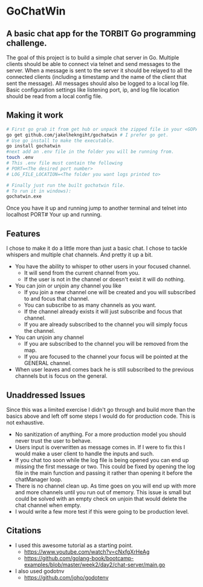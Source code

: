 # GoChatWin

## A basic chat app for the TORBIT Go programming challenge.

The goal of this project is to build a simple chat server in Go.
Multiple clients should be able to connect via telnet and send
messages to the server. When a message is sent to the server it
should be relayed to all the connected clients (including a
timestamp and the name of the client that sent the message). All
messages should also be logged to a local log file. Basic
configuration settings like listening port, ip, and log file location
should be read from a local config file.

## Making it work
``` bash
# First go grab it from get hub or unpack the zipped file in your <GOPATH>/src folder.
go get github.com/jakelhekngiht/gochatwin # I prefer go get.
# Use go install to make the executable.
go install gochatwin
#next add an .env file in the folder you will be running from.
touch .env
# This .env file must contain the following
# PORT=<The desired port number>
# LOG_FILE_LOCATION=<The folder you want logs printed to>

# Finally just run the built gochatwin file.
# To run it in windows):
gochatwin.exe
```

Once you have it up and running jump to another terminal and telnet into localhost PORT#
Your up and running.

## Features
I chose to make it do a little more than just a basic chat. I chose to tackle whispers and multiple chat channels. And pretty it up a bit. 

* You have the ability to whisper to other users in your focused channel.
    * It will send from the current channel from you.
    * If the user is not in the channel or doesn't exist it will do nothing.
* You can join or unjoin any channel you like
    * If you join a new channel one will be created and you will subscribed to and focus that channel.
    * You can subscribe to as many channels as you want.
    * If the channel already exists it will just subscribe and focus that channel.
    * If you are already subscribed to the channel you will simply focus the channel.
* You can unjoin any channel
    * If you are subscribed to the channel you will be removed from the map.
    * If you are focused to the channel your focus will be pointed at the GENERAL channel.
* When user leaves and comes back he is still subscribed to the previous channels but is focus on the general.

## Unaddressed Issues
Since this was a limited exercise I didn't go through and build more than the basics above and left off some steps I would do for production code. This is not exhaustive.

* No sanitization of anything. For a more production model you should never trust the user to behave.
* Users input is overwritten as message comes in. If I were to fix this I would make a user client to handle the inputs and such.
* If you chat too soon while the log file is being opened you can end up missing the first message or two. This could be fixed by opening the log file in the main function and passing it rather than opening it before the chatManager loop.
* There is no channel clean up. As time goes on you will end up with more and more channels until you run out of memory. This issue is small but could be solved with an empty check on unjoin that would delete the chat channel when empty.
* I would write a few more test if this were going to be production level.

## Citations
* I used this awesome tutorial as a starting point. 
    * https://www.youtube.com/watch?v=cNxfgXrHeAg
    * https://github.com/golang-book/bootcamp-examples/blob/master/week2/day2/chat-server/main.go
* I also used godotnv
    * https://github.com/joho/godotenv
